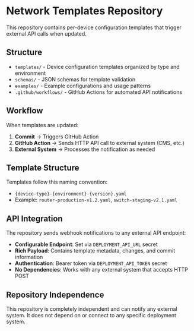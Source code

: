 # Network Templates Repository

This repository contains per-device configuration templates that trigger external API calls when updated.

## Structure

- `templates/` - Device configuration templates organized by type and environment
- `schemas/` - JSON schemas for template validation
- `examples/` - Example configurations and usage patterns
- `.github/workflows/` - GitHub Actions for automated API notifications

## Workflow

When templates are updated:
1. **Commit** → Triggers GitHub Action
2. **GitHub Action** → Sends HTTP API call to external system (CMS, etc.)
3. **External System** → Processes the notification as needed

## Template Structure

Templates follow this naming convention:
- `{device-type}-{environment}-{version}.yaml`
- Example: `router-production-v1.2.yaml`, `switch-staging-v2.1.yaml`

## API Integration

The repository sends webhook notifications to any external API endpoint:
- **Configurable Endpoint**: Set via `DEPLOYMENT_API_URL` secret
- **Rich Payload**: Contains template metadata, changes, and commit information
- **Authentication**: Bearer token via `DEPLOYMENT_API_TOKEN` secret
- **No Dependencies**: Works with any external system that accepts HTTP POST

## Repository Independence

This repository is completely independent and can notify any external system. It does not depend on or connect to any specific deployment system.
